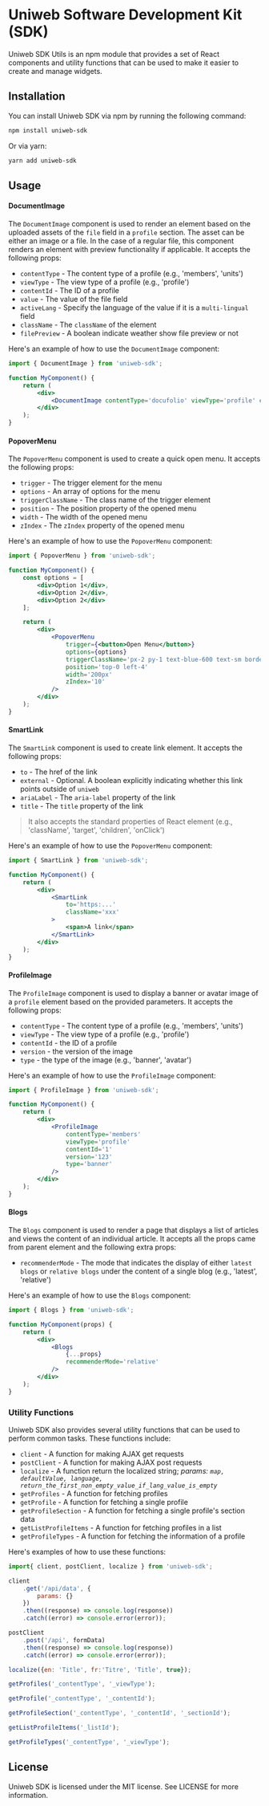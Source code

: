 # Uniweb Software Development Kit (SDK)

Uniweb SDK Utils is an npm module that provides a set of React components and utility functions that can be used to make it easier to create and manage widgets.

<!-- This module provides five components: `ProfileImage`, `PopoverMenu`, `SmartLink`, `DocumentImage` and `Blogs`. -->

## Installation

You can install Uniweb SDK via npm by running the following command:

```bash
npm install uniweb-sdk
```

Or via yarn:

```bash
yarn add uniweb-sdk
```

## Usage

#### DocumentImage

The `DocumentImage` component is used to render an element based on the uploaded assets of the `file` field in a `profile` section. The asset can be either an image or a file. In the case of a regular file, this component renders an element with preview functionality if applicable. It accepts the following props:

-   `contentType` - The content type of a profile (e.g., 'members', 'units')
-   `viewType` - The view type of a profile (e.g., 'profile')
-   `contentId` - The ID of a profile
-   `value` - The value of the file field
-   `activeLang` - Specify the language of the value if it is a `multi-lingual` field
-   `className` - The `className` of the element
-   `filePreview` - A boolean indicate weather show file preview or not

Here's an example of how to use the `DocumentImage` component:

```jsx
import { DocumentImage } from 'uniweb-sdk';

function MyComponent() {
    return (
        <div>
            <DocumentImage contentType='docufolio' viewType='profile' contentId='1' value='_fieldValue' activeLang='en' className='xxx' filePreview={true} />
        </div>
    );
}
```

#### PopoverMenu

The `PopoverMenu` component is used to create a quick open menu. It accepts the following props:

-   `trigger` - The trigger element for the menu
-   `options` - An array of options for the menu
-   `triggerClassName` - The class name of the trigger element
-   `position` - The position property of the opened menu
-   `width` - The width of the opened menu
-   `zIndex` - The `zIndex` property of the opened menu

Here's an example of how to use the `PopoverMenu` component:

```jsx
import { PopoverMenu } from 'uniweb-sdk';

function MyComponent() {
    const options = [
        <div>Option 1</div>, 
        <div>Option 2</div>, 
        <div>Option 2</div>
    ];

    return (
        <div>
            <PopoverMenu 
                trigger={<button>Open Menu</button>} 
                options={options} 
                triggerClassName='px-2 py-1 text-blue-600 text-sm border rounded' 
                position='top-0 left-4' 
                width='200px' 
                zIndex='10' 
            />
        </div>
    );
}
```

#### SmartLink

The `SmartLink` component is used to create link element. It accepts the following props:

-   `to` - The href of the link
-   `external` - Optional. A boolean explicitly indicating whether this link points outside of `uniweb`
-   `ariaLabel` - The `aria-label` property of the link
-   `title` - The `title` property of the link

> It also accepts the standard properties of React element (e.g., 'className', 'target', 'children', 'onClick')

Here's an example of how to use the `PopoverMenu` component:

```jsx
import { SmartLink } from 'uniweb-sdk';

function MyComponent() {
    return (
        <div>
            <SmartLink 
                to='https:...' 
                className='xxx'
            >
                <span>A link</span>
            </SmartLink>
        </div>
    );
}
```

#### ProfileImage

The `ProfileImage` component is used to display a banner or avatar image of a `profile` element based on the provided parameters. It accepts the following props:

-   `contentType` - The content type of a profile (e.g., 'members', 'units')
-   `viewType` - The view type of a profile (e.g., 'profile')
-   `contentId` - the ID of a profile
-   `version` - the version of the image
-   `type` - the type of the image (e.g., 'banner', 'avatar')

Here's an example of how to use the `ProfileImage` component:

```jsx
import { ProfileImage } from 'uniweb-sdk';

function MyComponent() {
    return (
        <div>
            <ProfileImage 
                contentType='members' 
                viewType='profile' 
                contentId='1' 
                version='123' 
                type='banner' 
            />
        </div>
    );
}
```

#### Blogs

The `Blogs` component is used to render a page that displays a list of articles and views the content of an individual article. It accepts all the props came from parent element and the following extra props:

-   `recommenderMode` - The mode that indicates the display of either `latest blogs` or `relative blogs` under the content of a single blog (e.g., 'latest', 'relative')

Here's an example of how to use the `Blogs` component:

```jsx
import { Blogs } from 'uniweb-sdk';

function MyComponent(props) {
    return (
        <div>
            <Blogs 
                {...props} 
                recommenderMode='relative' 
            />
        </div>
    );
}
```

### Utility Functions

Uniweb SDK also provides several utility functions that can be used to perform common tasks. These functions include:

-   `client` - A function for making AJAX get requests
-   `postClient` - A function for making AJAX post requests
-   `localize` - A function return the localized string; _params: `map, defaultValue, language, return_the_first_non_empty_value_if_lang_value_is_empty`_
-   `getProfiles` - A function for fetching profiles
-   `getProfile` - A function for fetching a single profile
-   `getProfileSection` - A function for fetching a single profile's section data
-   `getListProfileItems` - A function for fetching profiles in a list
-   `getProfileTypes` - A function for fetching the information of a profile

Here's examples of how to use these functions:

```js
import{ client, postClient, localize } from 'uniweb-sdk';

client
    .get('/api/data', {
        params: {}
    })
    .then((response) => console.log(response))
    .catch((error) => console.error(error));

postClient
    .post('/api', formData)
    .then((response) => console.log(response))
    .catch((error) => console.error(error));

localize({en: 'Title', fr:'Titre', 'Title', true});

getProfiles('_contentType', '_viewType');

getProfile('_contentType', '_contentId');

getProfileSection('_contentType', '_contentId', '_sectionId');

getListProfileItems('_listId');

getProfileTypes('_contentType', '_viewType');
```

## License

Uniweb SDK is licensed under the MIT license. See LICENSE for more information.
